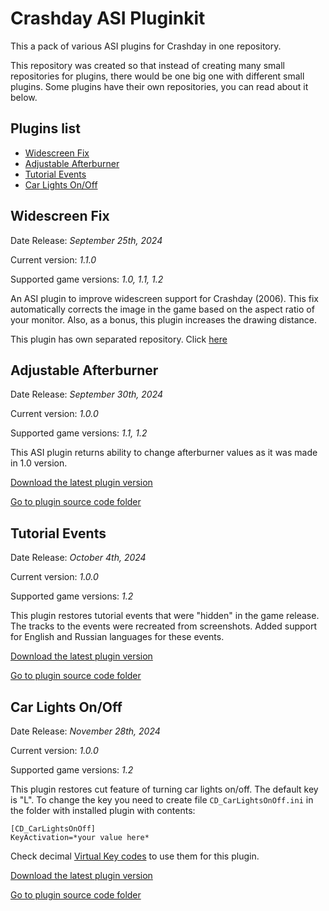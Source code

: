 # Crashday ASI Pluginkit
This a pack of various ASI plugins for Crashday in one repository.

This repository was created so that instead of creating many small repositories for plugins, there would be one big one with different small plugins. Some plugins have their own repositories, you can read about it below.

## Plugins list
- [Widescreen Fix](#widescreen-fix)
- [Adjustable Afterburner](#adjustable-afterburner)
- [Tutorial Events](#tutorial-events)
- [Car Lights On/Off](#car-lights-onoff)

## Widescreen Fix
Date Release: _September 25th, 2024_

Current version: _1.1.0_

Supported game versions: _1.0, 1.1, 1.2_

An ASI plugin to improve widescreen support for Crashday (2006). This fix automatically corrects the image in the game based on the aspect ratio of your monitor. Also, as a bonus, this plugin increases the drawing distance.

This plugin has own separated repository. Click [here](https://github.com/St1ngLeR/CD_WidescreenFix/)

## Adjustable Afterburner
Date Release: _September 30th, 2024_

Current version: _1.0.0_

Supported game versions: _1.1, 1.2_

This ASI plugin returns ability to change afterburner values as it was made in 1.0 version.

[Download the latest plugin version](https://github.com/St1ngLeR/Crashday-ASI-Pluginkit/releases/tag/CD_Aftbur)

[Go to plugin source code folder](../../tree/master/CD_Aftbur)

## Tutorial Events
Date Release: _October 4th, 2024_

Current version: _1.0.0_

Supported game versions: _1.2_

This plugin restores tutorial events that were "hidden" in the game release. The tracks to the events were recreated from screenshots. Added support for English and Russian languages ​​for these events.

[Download the latest plugin version](https://github.com/St1ngLeR/Crashday-ASI-Pluginkit/releases/tag/CD_TutorialEvents)

[Go to plugin source code folder](../../tree/master/CD_TutorialEvents)

## Car Lights On/Off
Date Release: _November 28th, 2024_

Current version: _1.0.0_

Supported game versions: _1.2_

This plugin restores cut feature of turning car lights on/off. The default key is "L". To change the key you need to create file `CD_CarLightsOnOff.ini` in the folder with installed plugin with contents:
```
[CD_CarLightsOnOff]
KeyActivation=*your value here*
```
Check decimal [Virtual Key codes](http://cherrytree.at/misc/vk.htm) to use them for this plugin.

[Download the latest plugin version](https://github.com/St1ngLeR/Crashday-ASI-Pluginkit/releases/tag/CD_CarLightsOnOff)

[Go to plugin source code folder](../../tree/master/CD_CarLightsOnOff)
